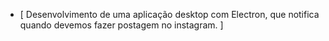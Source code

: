 - [ Desenvolvimento de uma aplicação desktop com Electron, que notifica quando devemos fazer postagem no instagram. ]

